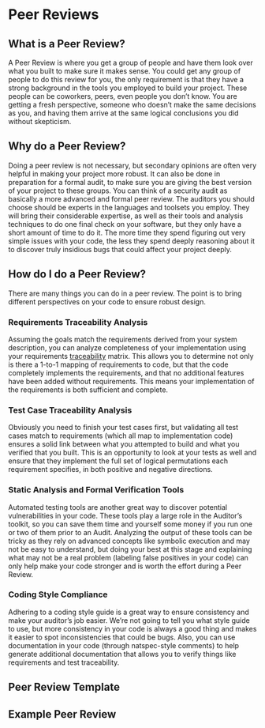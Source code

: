 # Peer Reviews

## What is a Peer Review?

A Peer Review is where you get a group of people and have them look over what you built to make sure it makes sense. You could get any group of people to do this review for you, the only requirement is that they have a strong background in the tools you employed to build your project. These people can be coworkers, peers, even people you don’t know. You are getting a fresh perspective, someone who doesn’t make the same decisions as you, and having them arrive at the same logical conclusions you did without skepticism.

## Why do a Peer Review?

Doing a peer review is not necessary, but secondary opinions are often very helpful in making your project more robust. It can also be done in preparation for a formal audit, to make sure you are giving the best version of your project to these groups. You can think of a security audit as basically a more advanced and formal peer review. The auditors you should choose should be experts in the languages and toolsets you employ. They will bring their considerable expertise, as well as their tools and analysis techniques to do one final check on your software, but they only have a short amount of time to do it. The more time they spend figuring out very simple issues with your code, the less they spend deeply reasoning about it to discover truly insidious bugs that could affect your project deeply.

## How do I do a Peer Review?

There are many things you can do in a peer review. The point is to bring different perspectives on your code to ensure robust design.

### Requirements Traceability Analysis

Assuming the goals match the requirements derived from your system description, you can analyze completeness of your implementation using your requirements [traceability](traceability.md) matrix. This allows you to determine not only is there a 1-to-1 mapping of requirements to code, but that the code completely implements the requirements, and that no additional features have been added without requirements. This means your implementation of the requirements is both sufficient and complete.

### Test Case Traceability Analysis

Obviously you need to finish your test cases first, but validating all test cases match to requirements \(which all map to implementation code\) ensures a solid link between what you attempted to build and what you verified that you built. This is an opportunity to look at your tests as well and ensure that they implement the full set of logical permutations each requirement specifies, in both positive and negative directions.

### Static Analysis and Formal Verification Tools

Automated testing tools are another great way to discover potential vulnerabilities in your code. These tools play a large role in the Auditor’s toolkit, so you can save them time and yourself some money if you run one or two of them prior to an Audit. Analyzing the output of these tools can be tricky as they rely on advanced concepts like symbolic execution and may not be easy to understand, but doing your best at this stage and explaining what may not be a real problem \(labeling false positives in your code\) can only help make your code stronger and is worth the effort during a Peer Review.

### Coding Style Compliance

Adhering to a coding style guide is a great way to ensure consistency and make your auditor’s job easier. We’re not going to tell you what style guide to use, but more consistency in your code is always a good thing and makes it easier to spot inconsistencies that could be bugs. Also, you can use documentation in your code \(through natspec-style comments\) to help generate additional documentation that allows you to verify things like requirements and test traceability.

## Peer Review Template

## Example Peer Review

